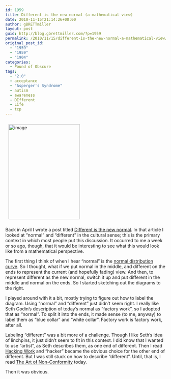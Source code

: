 ```yaml
---
id: 1959
title: Different is the new normal (a mathematical view)
date: 2010-11-15T21:14:26+00:00
author: gBRETTmiller
layout: post
guid: http://blog.gbrettmiller.com/?p=1959
permalink: /2010/11/15/different-is-the-new-normal-a-mathematical-view/
original_post_id:
  - "1959"
  - "1959"
  - "1904"
categories:
  - Pound of Obscure
tags:
  - "2.0"
  - acceptance
  - "Asperger's Syndrome"
  - autism
  - awareness
  - DIfferent
  - Life
  - tcp
---
```

[<img class="alignright" style="margin:10px;" title="Different as normal" src="http://nostraightlines.files.wordpress.com/2010/11/wpid-img_20101115_221258.jpg?resize=224%2C299" alt="image" width="224" height="299" data-recalc-dims="1" />](http://nostraightlines.files.wordpress.com/2010/11/wpid-img_20101115_221258.jpg?resize=224%2C299)

Back in April I wrote a post titled [Different is the new normal](http://blog.gbrettmiller.com/different-is-the-new-normal/). In that article I looked at &#8220;normal&#8221; and &#8220;different&#8221; in the cultural sense; this is the primary context in which most people put this discussion. It occurred to me a week or so ago, though, that it would be interesting to see what this would look like from a mathematical perspective.

The first thing I think of when I hear &#8220;normal&#8221; is the [normal distribution curve](http://en.wikipedia.org/wiki/Normal_distribution). So I thought, what if we put normal in the middle, and different on the ends to represent the current (and hopefully fading) view. And then, to represent different as the new normal, switch it up and put different in the middle and normal on the ends. So I started sketching out the diagrams to the right.

I played around with it a bit, mostly trying to figure out how to label the diagram. Using &#8220;normal&#8221; and &#8220;different&#8221; just didn&#8217;t seem right. I really like Seth Godin&#8217;s description of today&#8217;s normal as &#8220;factory work&#8221;, so I adopted that as &#8220;normal&#8221;. To split it into the ends, it made sense (to me, anyway) to label them as &#8220;blue collar&#8221; and &#8220;white collar&#8221;. Factory work is factory work, after all.

Labeling &#8220;different&#8221; was a bit more of a challenge. Though I like Seth&#8217;s idea of linchpins, it just didn&#8217;t seem to fit in this context. I did know that I wanted to use &#8220;artist&#8221;, as Seth describes them, as one end of different. Then I read [Hacking Work](http://www.amazon.com/gp/product/159184357X?ie=UTF8&tag=gbrettmiller-20&linkCode=as2&camp=1789&creative=390957&creativeASIN=159184357X) and &#8220;hacker&#8221; became the obvious choice for the other end of different. But I was still stuck on how to describe &#8220;different&#8221;. Until, that is, I read [The Art of Non-Conformity](http://www.amazon.com/gp/product/0399536108?ie=UTF8&tag=gbrettmiller-20&linkCode=as2&camp=1789&creative=390957&creativeASIN=0399536108) today.

Then it was obvious.